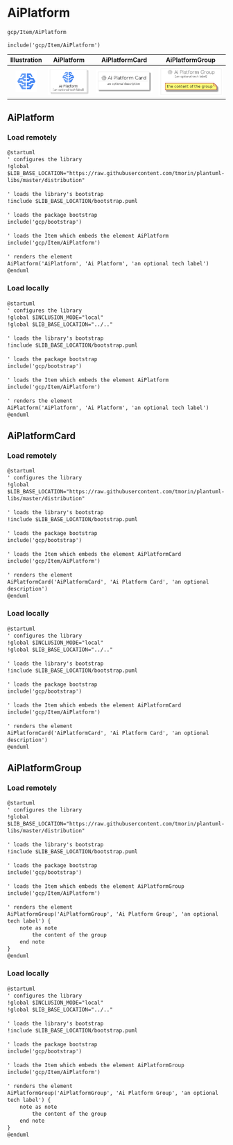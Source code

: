 # AiPlatform


```text
gcp/Item/AiPlatform
```

```text
include('gcp/Item/AiPlatform')
```



| Illustration | AiPlatform | AiPlatformCard | AiPlatformGroup |
| :---: | :---: | :---: | :---: |
| ![illustration for Illustration](../../gcp/Item/AiPlatform.png) | ![illustration for AiPlatform](../../gcp/Item/AiPlatform.Local.png) | ![illustration for AiPlatformCard](../../gcp/Item/AiPlatformCard.Local.png) | ![illustration for AiPlatformGroup](../../gcp/Item/AiPlatformGroup.Local.png) |




## AiPlatform

### Load remotely
```plantuml
@startuml
' configures the library
!global $LIB_BASE_LOCATION="https://raw.githubusercontent.com/tmorin/plantuml-libs/master/distribution"

' loads the library's bootstrap
!include $LIB_BASE_LOCATION/bootstrap.puml

' loads the package bootstrap
include('gcp/bootstrap')

' loads the Item which embeds the element AiPlatform
include('gcp/Item/AiPlatform')

' renders the element
AiPlatform('AiPlatform', 'Ai Platform', 'an optional tech label')
@enduml
```

### Load locally
```plantuml
@startuml
' configures the library
!global $INCLUSION_MODE="local"
!global $LIB_BASE_LOCATION="../.."

' loads the library's bootstrap
!include $LIB_BASE_LOCATION/bootstrap.puml

' loads the package bootstrap
include('gcp/bootstrap')

' loads the Item which embeds the element AiPlatform
include('gcp/Item/AiPlatform')

' renders the element
AiPlatform('AiPlatform', 'Ai Platform', 'an optional tech label')
@enduml
```

## AiPlatformCard

### Load remotely
```plantuml
@startuml
' configures the library
!global $LIB_BASE_LOCATION="https://raw.githubusercontent.com/tmorin/plantuml-libs/master/distribution"

' loads the library's bootstrap
!include $LIB_BASE_LOCATION/bootstrap.puml

' loads the package bootstrap
include('gcp/bootstrap')

' loads the Item which embeds the element AiPlatformCard
include('gcp/Item/AiPlatform')

' renders the element
AiPlatformCard('AiPlatformCard', 'Ai Platform Card', 'an optional description')
@enduml
```

### Load locally
```plantuml
@startuml
' configures the library
!global $INCLUSION_MODE="local"
!global $LIB_BASE_LOCATION="../.."

' loads the library's bootstrap
!include $LIB_BASE_LOCATION/bootstrap.puml

' loads the package bootstrap
include('gcp/bootstrap')

' loads the Item which embeds the element AiPlatformCard
include('gcp/Item/AiPlatform')

' renders the element
AiPlatformCard('AiPlatformCard', 'Ai Platform Card', 'an optional description')
@enduml
```

## AiPlatformGroup

### Load remotely
```plantuml
@startuml
' configures the library
!global $LIB_BASE_LOCATION="https://raw.githubusercontent.com/tmorin/plantuml-libs/master/distribution"

' loads the library's bootstrap
!include $LIB_BASE_LOCATION/bootstrap.puml

' loads the package bootstrap
include('gcp/bootstrap')

' loads the Item which embeds the element AiPlatformGroup
include('gcp/Item/AiPlatform')

' renders the element
AiPlatformGroup('AiPlatformGroup', 'Ai Platform Group', 'an optional tech label') {
    note as note
        the content of the group
    end note
}
@enduml
```

### Load locally
```plantuml
@startuml
' configures the library
!global $INCLUSION_MODE="local"
!global $LIB_BASE_LOCATION="../.."

' loads the library's bootstrap
!include $LIB_BASE_LOCATION/bootstrap.puml

' loads the package bootstrap
include('gcp/bootstrap')

' loads the Item which embeds the element AiPlatformGroup
include('gcp/Item/AiPlatform')

' renders the element
AiPlatformGroup('AiPlatformGroup', 'Ai Platform Group', 'an optional tech label') {
    note as note
        the content of the group
    end note
}
@enduml
```

